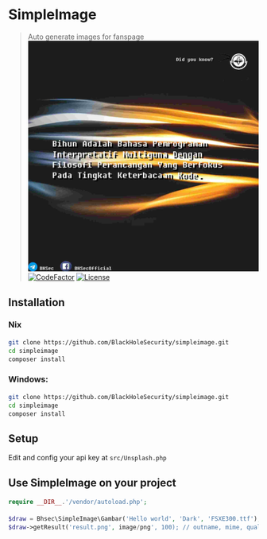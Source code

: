 # SimpleImage
> Auto generate images for fanspage
![result images](assets/result.jpg)
[![CodeFactor](https://www.codefactor.io/repository/github/BlackHoleSecurity/simpleimage/badge)](https://www.codefactor.io/repository/github/BlackHoleSecurity/simpleimage)
[![License](https://img.shields.io/badge/license-MIT-green.svg)](LICENSE)

## Installation
### Nix
```sh
git clone https://github.com/BlackHoleSecurity/simpleimage.git
cd simpleimage
composer install
```
### Windows:
```sh
git clone https://github.com/BlackHoleSecurity/simpleimage.git
cd simpleimage
composer install
```
## Setup
Edit and config your api key at `src/Unsplash.php`
## Use SimpleImage on your project
```php
require __DIR__.'/vendor/autoload.php';

$draw = Bhsec\SimpleImage\Gambar('Hello world', 'Dark', 'FSXE300.ttf'); // text, unsplash query, font
$draw->getResult('result.png', image/png', 100); // outname, mime, quality
```
